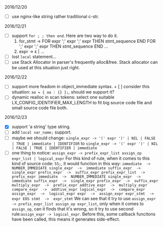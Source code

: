 2016/12/20

 + [ ] use nginx-like string rather traditional c-str.

2016/12/21

 + [ ] support `for ; ; then end`. Here are two way to do it.
    1. for_stmt ->
          FOR expr ';' expr ';' expr THEN stmt_sequence END
          FOR ';' expr ';' expr THEN stmt_sequence END
          ...
    2. expr ->
              ε
            | ...
 + [ ] lost `local` statement...
 + [ ] use Stack Allocator in parser's frequently alloc&free. Stack allocator can be used at this situation just right.

 2016/12/22

  + [ ] support more feadom in object_immediate syntax.
        + [ ] consider this situation: `aa = { aa : {} };`, should we support it?
  + [ ] dynamic realloc in scan tokens: select one suitable LX_CONFIG_IDENTIFIER_MAX_LENGTH to fit big source code file and small source code file both.

2016/12/23

 + [X] support 'a string' type string.
 + [ ] add `local var_name;` support.
 + [ ] maybe we should change:
        ```
        single_expr ->
              '(' expr ')'
            | NIL
            | FALSE
            | TRUE
            | immediate
            | IDENTIFIER
        ```
        to 
        ```
        single_expr ->
              '(' expr ')'
            | NIL
            | FALSE
            | TRUE
            | IDENTIFIER
            | immediate
        ```
 + [ ] one thing to notice:
        ```
        assign_expr ->
            prefix_expr_list assign_op expr_list
          | logical_expr
        ```
        For this kind of rule, when it comes to this kind of source code: `55;`, it would function in this way:
        ```
        immediate  ->  NUMBER_IMMEDIATE
        single_expr  ->  immediate
        suffix_expr  ->  single_expr
        prefix_expr  ->  suffix_expr
        prefix_expr_list  ->  prefix_expr
        immediate  ->  NUMBER_IMMEDIATE
        single_expr  ->  immediate
        suffix_expr  ->  single_expr
        prefix_expr  ->  suffix_expr
        multiply_expr  ->  prefix_expr
        addtive_expr  ->  multiply_expr
        compare_expr  ->  addtive_expr
        logical_expr  ->  compare_expr
        assign_expr  ->  logical_expr
        expr  ->  assign_expr
        expr_stmt  ->  expr EOS
        stmt  ->  expr_stmt
        ```
        We can see that it try to use `assign_expr -> prefix_expr_list assign_op expr_list`, only when it comes to `assign_op`, can it finds that it's wrong, so it try to use second rule:`assign_expr -> logical_expr`. Before this, some callback funcitons have been called, this means it generates side-effect.